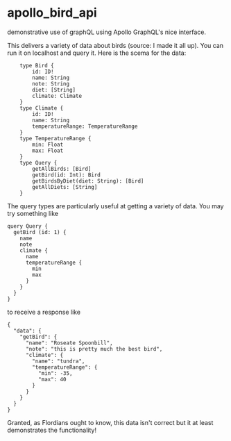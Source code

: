 # apollo_bird_api
demonstrative use of graphQL using Apollo GraphQL's nice interface.

This delivers a variety of data about birds (source: I made it all up). You can run it on localhost and query it. Here is the scema for the data:

```
    type Bird {
        id: ID!
        name: String
        note: String
        diet: [String]
        climate: Climate
    }
    type Climate {
        id: ID!
        name: String
        temperatureRange: TemperatureRange
    }
    type TemperatureRange {
        min: Float
        max: Float
    }
    type Query {
        getAllBirds: [Bird]
        getBird(id: Int): Bird
        getBirdsByDiet(diet: String): [Bird]
        getAllDiets: [String]
    }
```

The query types are particularly useful at getting a variety of data. You may try something like 
```
query Query {
  getBird (id: 1) {
    name
    note
    climate {
      name
      temperatureRange {
        min
        max
      }
    }
  }
}
```
to receive a response like
```
{
  "data": {
    "getBird": {
      "name": "Roseate Spoonbill",
      "note": "this is pretty much the best bird",
      "climate": {
        "name": "tundra",
        "temperatureRange": {
          "min": -35,
          "max": 40
        }
      }
    }
  }
}
```
Granted, as Flordians ought to know, this data isn't correct but it at least demonstrates the functionality!
